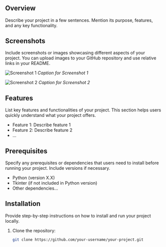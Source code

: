 # <YourProjectName>

## Overview
Describe your project in a few sentences. Mention its purpose, features, and any key functionality.

## Screenshots
Include screenshots or images showcasing different aspects of your project. You can upload images to your GitHub repository and use relative links in your README.

![Screenshot 1](screenshots/screenshot1.png)
*Caption for Screenshot 1*

![Screenshot 2](screenshots/screenshot2.png)
*Caption for Screenshot 2*

## Features
List key features and functionalities of your project. This section helps users quickly understand what your project offers.

- Feature 1: Describe feature 1
- Feature 2: Describe feature 2
- ...

## Prerequisites
Specify any prerequisites or dependencies that users need to install before running your project. Include versions if necessary.

- Python (version X.X)
- Tkinter (if not included in Python version)
- Other dependencies...

## Installation
Provide step-by-step instructions on how to install and run your project locally.

1. Clone the repository:
   ```bash
   git clone https://github.com/your-username/your-project.git
